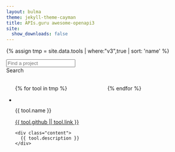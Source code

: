 ```yaml
---
layout: bulma
theme: jekyll-theme-cayman
title: APIs.guru awesome-openapi3
site:
  show_downloads: false
---
```


{% assign tmp = site.data.tools | where:"v3",true | sort: 'name' %}

<div class="level">
<div class="level-right">
<div class="level-item">
<div class="field has-addons">
  <div class="control">
    <input class="input" type="text" placeholder="Find a project">
  </div>
  <div class="control">
    <a class="button is-info">
      Search
    </a>
  </div>
</div>
</div>
</div>
</div>

<br>

<ul style="columns: 2;">
{% for tool in tmp %}
<li class="card is-6">
  <div class="card-content">
    <div class="media">
      <div class="media-left">
        <figure class="image is-48x48">
          <img src="{{ tool.logo }}" alt="">
        </figure>
      </div>
      <div class="media-content">
        <p class="title is-4">{{ tool.name }}</p>
        <p class="subtitle is-6"><a href="{{ tool.github || tool.link }}">{{ tool.github || tool.link }}</a></p>
      </div>
    </div>

    <div class="content">
      {{ tool.description }}
    </div>
  </div>
</li>      
{% endfor %}
</ul>

<script src="https://cdnjs.cloudflare.com/ajax/libs/zepto/1.2.0/zepto.min.js"></script>
